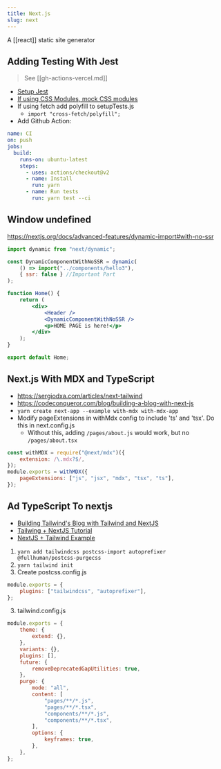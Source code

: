 ```yaml
---
title: Next.js
slug: next
---
```

 
A [[react]] static site generator


## Adding Testing With Jest

> See [[gh-actions-vercel.md]]

- [Setup Jest](https://medium.com/frontend-digest/setting-up-testing-library-with-nextjs-a9702cbde32d)
- [If using CSS Modules, mock CSS modules](https://jestjs.io/docs/en/webpack#mocking-css-modules)
- If using fetch add polyfill to setupTests.js
  - `import "cross-fetch/polyfill";`
- Add Github Action:

```yml
name: CI
on: push
jobs:
  build:
    runs-on: ubuntu-latest
    steps:
      - uses: actions/checkout@v2
      - name: Install
        run: yarn
      - name: Run tests
        run: yarn test --ci
```

## Window undefined

https://nextjs.org/docs/advanced-features/dynamic-import#with-no-ssr

```jsx
import dynamic from "next/dynamic";

const DynamicComponentWithNoSSR = dynamic(
	() => import("../components/hello3"),
	{ ssr: false } //Important Part
);

function Home() {
	return (
		<div>
			<Header />
			<DynamicComponentWithNoSSR />
			<p>HOME PAGE is here!</p>
		</div>
	);
}

export default Home;
```

## Next.js With MDX and TypeScript

- https://sergiodxa.com/articles/next-tailwind
- https://codeconqueror.com/blog/building-a-blog-with-next-js
- `yarn create next-app --example with-mdx with-mdx-app`
- Modify pageExtensions in withMdx config to include 'ts' and 'tsx'. Do this in next.config.js
  - Without this, adding `/pages/about.js` would work, but no `/pages/about.tsx`

```js
const withMDX = require("@next/mdx")({
	extension: /\.mdx?$/,
});
module.exports = withMDX({
	pageExtensions: ["js", "jsx", "mdx", "tsx", "ts"],
});
```

## Ad TypeScript To nextjs

- [Building Tailwind's Blog with Tailwind and NextJS](https://blog.tailwindcss.com/building-the-tailwind-blog)
- [Tailwing + NextJS Tutorial](https://dev.to/notrab/get-up-and-running-with-tailwind-css-and-next-js-3a73)
- [NextJS + Tailwind Example](https://github.com/tailwindlabs/tailwindcss-setup-examples/blob/master/examples/nextjs)

1. `yarn add tailwindcss postcss-import autoprefixer @fullhuman/postcss-purgecss`
2. `yarn tailwind init`
3. Create postcss.config.js

```js
module.exports = {
	plugins: ["tailwindcss", "autoprefixer"],
};
```

3. tailwind.config.js

```js
module.exports = {
	theme: {
		extend: {},
	},
	variants: {},
	plugins: [],
	future: {
		removeDeprecatedGapUtilities: true,
	},
	purge: {
		mode: "all",
		content: [
			"pages/**/*.js",
			"pages/**/*.tsx",
			"components/**/*.js",
			"components/**/*.tsx",
		],
		options: {
			keyframes: true,
		},
	},
};
```

